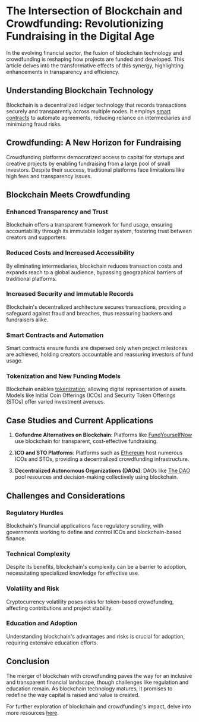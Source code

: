 # The Intersection of Blockchain and Crowdfunding: Revolutionizing Fundraising in the Digital Age

In the evolving financial sector, the fusion of blockchain technology and crowdfunding is reshaping how projects are funded and developed. This article delves into the transformative effects of this synergy, highlighting enhancements in transparency and efficiency.

## Understanding Blockchain Technology

Blockchain is a decentralized ledger technology that records transactions securely and transparently across multiple nodes. It employs [smart contracts](https://en.wikipedia.org/wiki/Smart_contract) to automate agreements, reducing reliance on intermediaries and minimizing fraud risks.

## Crowdfunding: A New Horizon for Fundraising

Crowdfunding platforms democratized access to capital for startups and creative projects by enabling fundraising from a large pool of small investors. Despite their success, traditional platforms face limitations like high fees and transparency issues.

## Blockchain Meets Crowdfunding

### Enhanced Transparency and Trust

Blockchain offers a transparent framework for fund usage, ensuring accountability through its immutable ledger system, fostering trust between creators and supporters.

### Reduced Costs and Increased Accessibility

By eliminating intermediaries, blockchain reduces transaction costs and expands reach to a global audience, bypassing geographical barriers of traditional platforms.

### Increased Security and Immutable Records

Blockchain's decentralized architecture secures transactions, providing a safeguard against fraud and breaches, thus reassuring backers and fundraisers alike.

### Smart Contracts and Automation

Smart contracts ensure funds are dispersed only when project milestones are achieved, holding creators accountable and reassuring investors of fund usage.

### Tokenization and New Funding Models

Blockchain enables [tokenization](https://www.investopedia.com/terms/t/tokenization.asp), allowing digital representation of assets. Models like Initial Coin Offerings (ICOs) and Security Token Offerings (STOs) offer varied investment avenues.

## Case Studies and Current Applications

1. **Gofundme Alternatives on Blockchain**: Platforms like [FundYourselfNow](https://fundyourselfnow.com) use blockchain for transparent, cost-effective fundraising.
   
2. **ICO and STO Platforms**: Platforms such as [Ethereum](https://ethereum.org) host numerous ICOs and STOs, providing a decentralized crowdfunding infrastructure.
   
3. **Decentralized Autonomous Organizations (DAOs)**: DAOs like [The DAO](https://www.coindesk.com/learn/2021/05/22/what-is-a-dao/) pool resources and decision-making collectively using blockchain.

## Challenges and Considerations

### Regulatory Hurdles

Blockchain's financial applications face regulatory scrutiny, with governments working to define and control ICOs and blockchain-based finance.

### Technical Complexity

Despite its benefits, blockchain's complexity can be a barrier to adoption, necessitating specialized knowledge for effective use.

### Volatility and Risk

Cryptocurrency volatility poses risks for token-based crowdfunding, affecting contributions and project stability.

### Education and Adoption

Understanding blockchain's advantages and risks is crucial for adoption, requiring extensive education efforts.

## Conclusion

The merger of blockchain with crowdfunding paves the way for an inclusive and transparent financial landscape, though challenges like regulation and education remain. As blockchain technology matures, it promises to redefine the way capital is raised and value is created.

For further exploration of blockchain and crowdfunding's impact, delve into more resources [here](https://www.forbes.com/sites/forbestechcouncil/).